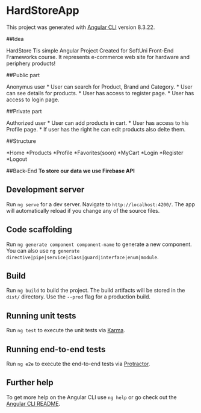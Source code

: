 # HardStoreApp

This project was generated with [Angular CLI](https://github.com/angular/angular-cli) version 8.3.22.

##Idea

HardStore Tis simple Angular Project Created for SoftUni Front-End Frameworks course. It represents e-commerce web site for hardware and periphery products!

##Public part

Anonymus user
	* User can search for Product, Brand and Category.
	* User can see details for products.
	* User has access to register page.
	* User has access to login page.

##Private part

Authorized user
	* User can add products in cart.
	* User has access to his Profile page.
	* If user has the right he can edit products also delte them.


##Structure

*Home
*Products
*Profile
*Favorites(soon)
*MyCart
*Login
*Register
*Logout

##Back-End
**To store our data we use Firebase API**


## Development server

Run `ng serve` for a dev server. Navigate to `http://localhost:4200/`. The app will automatically reload if you change any of the source files.

## Code scaffolding

Run `ng generate component component-name` to generate a new component. You can also use `ng generate directive|pipe|service|class|guard|interface|enum|module`.

## Build

Run `ng build` to build the project. The build artifacts will be stored in the `dist/` directory. Use the `--prod` flag for a production build.

## Running unit tests

Run `ng test` to execute the unit tests via [Karma](https://karma-runner.github.io).

## Running end-to-end tests

Run `ng e2e` to execute the end-to-end tests via [Protractor](http://www.protractortest.org/).

## Further help

To get more help on the Angular CLI use `ng help` or go check out the [Angular CLI README](https://github.com/angular/angular-cli/blob/master/README.md).
